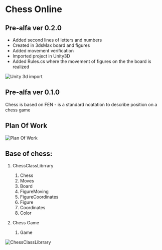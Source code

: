 # Chess Online 

## Pre-alfa ver 0.2.0

- Added second lines of letters and numbers
- Created in 3dsMax board and figures
- Added movement verification 
- Imported project in Unity3D
- Added Rules.cs where the movement of figures on the the board is realized

![Unity 3d import](https://i.imgur.com/lTcKrko.png)


## Pre-alfa ver 0.1.0

Chess is based on FEN - is a standard noatation to describe position on a chess game 

## Plan Of Work
![Plan Of Work](https://i.imgur.com/ZYLaLQT.png)



## Base of chess:
1. ChessClassLibrrary
	1. Chess
	2. Moves
	3. Board
	4. FigureMoving
	5. FigureCoordinates
	6. Figure
	7. Coordinates
	8. Color

2. Chess Game
	1. Game

![ChessClassLibrrary](https://i.imgur.com/C3KmatT.png)
